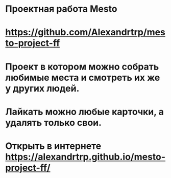 # Проектная работа Mesto
# https://github.com/Alexandrtrp/mesto-project-ff
# Проект в котором можно собрать любимые места и смотреть их же у других людей.
# Лайкать можно любые карточки, а удалять только свои.

# Открыть в интернете https://alexandrtrp.github.io/mesto-project-ff/

